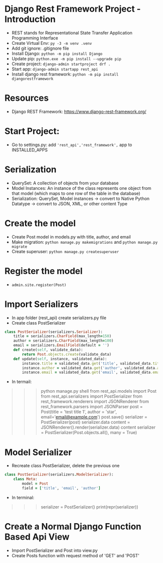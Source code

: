 # Django Rest Framework Project - Introduction
- REST stands for Representational State Transfer Application Programming Interface
- Create Virtual Env: ```py -3 -m venv .venv```
- Add git ignore: .gitignore file
- Install Django: ```python -m pip install Django```
- Update pip: ```python.exe -m pip install --upgrade pip```
- Create project: ```django-admin startproject drf .```
- Start app: ```django-admin startapp rest_api```
- Install django rest framework: ```python -m pip install djangorestframework```

# Resources
- Django REST Framework: https://www.django-rest-framework.org/

# Start Project:
- Go to settings.py: add ```'rest_api','rest_framework',``` app to INSTALLED_APPS

# Serialization
- QuerySet: A collection of objects from your database
- Model Instances: An instance of the class represents one object from that model (which maps to one row of the table in the database)
- Serialization: QuerySet, Model instances -> convert to Native Python Datatype -> convert to JSON, XML, or other content Type

# Create the model
- Create Post model in models.py with title, author, and email
- Make migration: ```python manage.py makemigrations``` and ```python manage.py migrate```
- Create superuser: ```python manage.py createsuperuser```

# Register the model
- ```admin.site.register(Post)```

# Import Serializers
- In app folder (rest_api) create serializers.py file
- Create class PostSerializer
```ruby
class PostSerializer(serializers.Serializer):
    title = serializers.CharField(max_length=150)
    author = serializers.CharField(max_length=100)
    email = serializers.EmailField(default = '')
    def create(self, validate_data):
        return Post.objects.create(validate_data)
    def update(self, instance, validated_data):
        instance.title = validated_data.get('title', validated_data.title)
        instance.author = validated_data.get('author', validated_data.author)
        instance.email = validated_data.get('email', validated_data.email)
```
- In termail: 
>>> python manage.py shell
>>> from rest_api.models import Post
>>> from rest_api.serializers import PostSerializer
>>> from rest_framework.renderers import JSONRenderer
>>> from rest_framework.parsers import JSONParser
>>> post = Post(title = 'test title 1', author = 'star', email='email@example.com')
>>> post.save()
>>> serializer = PostSerializer(post)
>>> serializer.data
>>> content = JSONRenderer().render(serializer.data)
>>> content
>>> serializer = PostSerializer(Post.objects.all(), many = True)

# Model Serializer
- Recreate class PostSerializer, delete the previous one
```ruby
class PostSerializer(serializers.ModelSerializer):
    class Meta:
        model = Post
        field = ['title', 'email', 'author']
```
- In terminal:
>>> serializer = PostSerializer()
>>> print(repr(serializer))

# Create a Normal Django Function Based Api View
- Import PostSerializer and Post into view.py
- Create Posts function with request method of 'GET' and 'POST'
